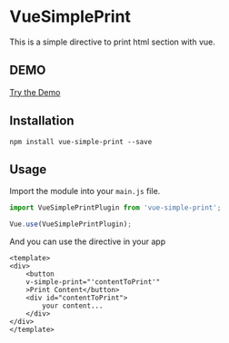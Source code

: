 # VueSimplePrint
This is a simple directive to print html section with vue.

## DEMO

[Try the Demo](https://josueaqp92.github.io/vue-simple-print/)

## Installation

```
npm install vue-simple-print --save
```


## Usage

Import the module into your `main.js` file.

```ts
import VueSimplePrintPlugin from 'vue-simple-print';

Vue.use(VueSimplePrintPlugin);
```

And you can use the directive in your app
```vue
<template>
<div>
    <button
    v-simple-print="'contentToPrint'"
    >Print Content</button>
    <div id="contentToPrint">
        your content...
    </div>
</div>
</template>
```
